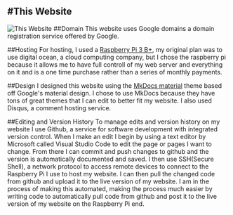 #This Website
---
![This Website](/img/material.png)
##Domain
This website uses Google domains a domain registration service offered by Google.

##Hosting
For hosting, I used a [Raspberry Pi 3 B+](https://amzn.to/2PQSVmL "Raspberry Pi 3 B+"), my original plan was to use digital ocean, a cloud computing company, but I chose the raspberry pi because it allows me to have full controll of my web server and everything on it and is a one time purchase rather than a series of monthly payments.

##Design
I designed this website using the [MkDocs material](https://squidfunk.github.io/mkdocs-material/) theme based off Google's material design.  I chose to use MkDocs because they have tons of great themes that I can edit to better fit my website.  I also used Disqus, a comment hosting service.

##Editing and Version History
To manage edits and version history on my website I use Github, a service for software development with integrated version control.  When I make an edit I begin by using a text editor by Microsoft called Visual Studio Code to edit the page or pages I want to change.  From there I can commit and push changes to github and the version is automatically documented and saved.  I then use SSH(Secure Shell), a network protocol to access remote devices to connect to the Raspberry Pi I use to host my website.  I can then pull the changed code from github and upload it to the live version of my website.  I am in the process of making this automated, making the process much easier by writing code to automatically pull code from github and post it to the live version of my website on the Raspberry Pi end.

<!--<div id="amzn-assoc-ad-f7e9c181-005b-4bb6-9d54-7952d3c68cdb"></div><script async src="//z-na.amazon-adsystem.com/widgets/onejs?MarketPlace=US&adInstanceId=f7e9c181-005b-4bb6-9d54-7952d3c68cdb"></script>-->